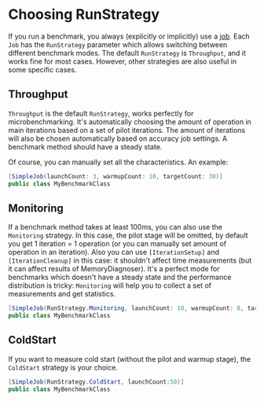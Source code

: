 # Choosing RunStrategy

If you run a benchmark, you always (explicitly or implicitly) use a [job](http://benchmarkdotnet.org/Configs/Jobs.htm).
Each `Job` has the `RunStrategy` parameter which allows switching between different benchmark modes.
The default `RunStrategy` is `Throughput`, and it works fine for most cases.
However, other strategies are also useful in some specific cases.

## Throughput

`Throughput` is the default `RunStrategy`, works perfectly for microbenchmarking.
It's automatically choosing the amount of operation in main iterations based on a set of pilot iterations.
The amount of iterations will also be chosen automatically based on accuracy job settings.
A benchmark method should have a steady state.

Of course, you can manually set all the characteristics. An example:

```cs
[SimpleJob(launchCount: 3, warmupCount: 10, targetCount: 30)]
public class MyBenchmarkClass
```

## Monitoring

If a benchmark method takes at least 100ms, you can also use the `Monitoring` strategy.
In this case, the pilot stage will be omitted, by default you get 1 iteration = 1 operation (or you can manually set amount of operation in an iteration).
Also you can use `[IterationSetup]` and `[IterationCleanup]` in this case: it shouldn't affect time measurements (but it can affect results of MemoryDiagnoser).
It's a perfect mode for benchmarks which doesn't have a steady state and the performance distribution is tricky:
  `Monitoring` will help you to collect a set of measurements and get statistics.

```cs
[SimpleJob(RunStrategy.Monitoring, launchCount: 10, warmupCount: 0, targetCount: 100)]
public class MyBenchmarkClass
```

## ColdStart

If you want to measure cold start (without the pilot and warmup stage), the `ColdStart` strategy is your choice.

```cs
[SimpleJob(RunStrategy.ColdStart, launchCount:50)]
public class MyBenchmarkClass
```

